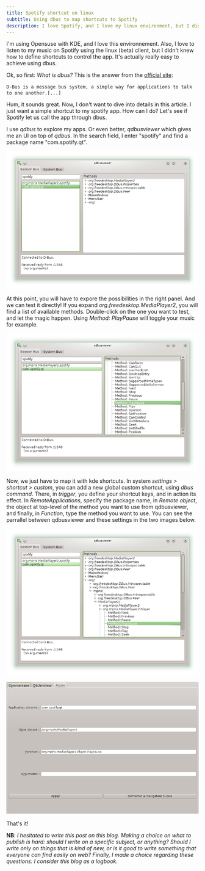 ```yaml
---
title: Spotify shortcut on linux
subtitle: Using dbus to map shortcuts to Spotify
description: I love Spotify, and I love my linux environment, but I didn't knew how to map shortcuts to the Spotify linux client: we can do it easily using dbus!
---
```


I'm using Opensuse with KDE, and I love this environnement. Also, I love to listen to my music on Spotify using the linux (beta) client, but I didn't knew how to define shortcuts to control the app.
It's actually really easy to achieve using dbus. 

Ok, so first: *What is dbus?* This is the answer from the [official site](http://www.freedesktop.org/wiki/Software/dbus/):

	D-Bus is a message bus system, a simple way for applications to talk to one another.[...]
	
Hum, it sounds great. Now, I don't want to dive into details in this article. I just want a simple shortcut to my spotify app. How can I do? Let's see if Spotify let us call the app through dbus. 

I use *qdbus* to explore my apps. Or even better, *qdbusviewer* which gives me an UI on top of *qdbus*.
In the search field, I enter "spotify" and find a package name "com.spotify.qt".

![Spotify in qdbusviewer](/img/spotify-dbus-shortcut/qdbusviewer1.png)

At this point, you will have to expore the possibilities in the right panel. And we can test it directly!
If you expand *org.freedesktop.MediaPlayer2*, you will find a list of available methods. Double-click on the one you want to test, and let the magic happen. Using *Method: PlayPause* will toggle your music for example.

![Exposed methods in qdbusviewer](/img/spotify-dbus-shortcut/qdbusviewer2.png)

Now, we just have to map it with kde shortcuts. In system *settings > shortcut > custom*, you can add a new global custom shortcut, using *dbus command*. There, in *trigger*, you define your shortcut keys, and in action its effect.
In *RemoteApplications*, specify the package name, in *Remote object*, the object at top-level of the method you want to use from qdbusviewer, and finally, in *Function*, type the method you want to use. You can see the parrallel between qdbusviewer and these settings in the two images below.

![PlayPause method, on object org.mrpis.MediaPlayer2](/img/spotify-dbus-shortcut/qdbusviewer3.png)
 
![KDE shortcut settings](/img/spotify-dbus-shortcut/shortcut-settings.png)

That's it!

**NB**: *I hesitated to write this post on this blog. Making a choice on what to publish is hard: should I write on a specific subject, or anything? Should I write only on things that is kind of new, or is it good to write something that everyone can find easily on web? Finally, I made a choice regarding these questions: I consider this blog as a logbook.*
